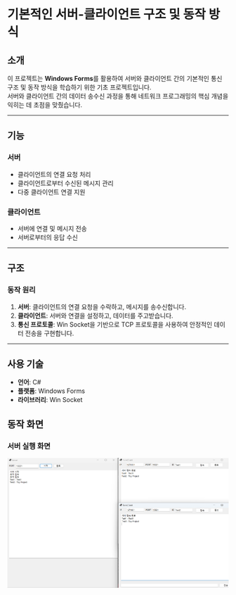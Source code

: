 # 기본적인 서버-클라이언트 구조 및 동작 방식

## 소개
이 프로젝트는 **Windows Forms**를 활용하여 서버와 클라이언트 간의 기본적인 통신 구조 및 동작 방식을 학습하기 위한 기초 프로젝트입니다.  
서버와 클라이언트 간의 데이터 송수신 과정을 통해 네트워크 프로그래밍의 핵심 개념을 익히는 데 초점을 맞췄습니다.

---

## 기능
### 서버
- 클라이언트의 연결 요청 처리
- 클라이언트로부터 수신된 메시지 관리
- 다중 클라이언트 연결 지원

### 클라이언트
- 서버에 연결 및 메시지 전송
- 서버로부터의 응답 수신

---

## 구조
### 동작 원리
1. **서버**: 클라이언트의 연결 요청을 수락하고, 메시지를 송수신합니다.
2. **클라이언트**: 서버와 연결을 설정하고, 데이터를 주고받습니다.
3. **통신 프로토콜**: Win Socket을 기반으로 TCP 프로토콜을 사용하여 안정적인 데이터 전송을 구현합니다.

---

## 사용 기술
- **언어**: C#
- **플랫폼**: Windows Forms
- **라이브러리**: Win Socket



## 동작 화면

### 서버 실행 화면
![실행](./ChatSC.png)
